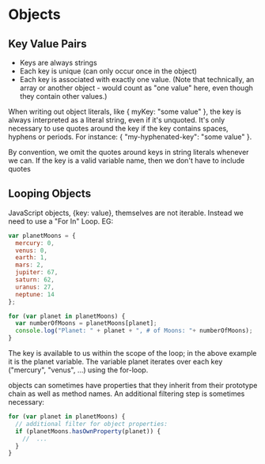 # Objects

## Key Value Pairs
- Keys are always strings
- Each key is unique (can only occur once in the object)
- Each key is associated with exactly one value. (Note that technically, an array or another object - would count as "one value" here, even though they contain other values.)

When writing out object literals, like { myKey: "some value" }, the key is always interpreted as a literal string, even if it's unquoted. It's only necessary to use quotes around the key if the key contains spaces, hyphens or periods. For instance: { "my-hyphenated-key": "some value" }.

By convention, we omit the quotes around keys in string literals whenever we can. If the key is a valid variable name, then we don't have to include quotes

## Looping Objects
JavaScript objects, {key: value}, themselves are not iterable. Instead we need to use a "For In" Loop. EG: 

``` javascript 
var planetMoons = {
  mercury: 0,
  venus: 0,
  earth: 1,
  mars: 2,
  jupiter: 67,
  saturn: 62,
  uranus: 27,
  neptune: 14
};

for (var planet in planetMoons) {
  var numberOfMoons = planetMoons[planet];
  console.log("Planet: " + planet + ", # of Moons: "+ numberOfMoons);
}
```
The key is available to us within the scope of the loop; in the above example it is the planet variable. The variable planet iterates over each key ("mercury", "venus", ...) using the for-loop.

objects can sometimes have properties that they inherit from their prototype chain as well as method names. An additional filtering step is sometimes necessary:

``` javascript
for (var planet in planetMoons) {
  // additional filter for object properties:
  if (planetMoons.hasOwnProperty(planet)) {
    //  ...
  }
}
```